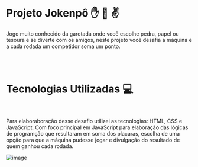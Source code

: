 <h1> Projeto Jokenpô &#x270B &#x1F44A &#x270C </h1>
<p> Jogo muito conhecido da garotada onde você escolhe pedra, papel ou tesoura e se diverte com os amigos, neste projeto você desafia a máquina e a cada rodada um competidor soma um ponto.</p>
<br>
<br>
<h1> Tecnologias Utilizadas &#x1F4BB </h1>
<br>
<p> Para elaboraboração desse desafio utilizei as tecnologias: HTML, CSS e JavaScript. Com foco principal em JavaScript para elaboração das lógicas de programção que resultaram em soma dos placaras, escolha de uma opção para que a máquina pudesse jogar e divulgação do resultado de quem ganhou cada rodada.</p>

![image](https://github.com/user-attachments/assets/1d7aa71e-3a9f-440f-9dce-c6fcf4f4a4d6)
